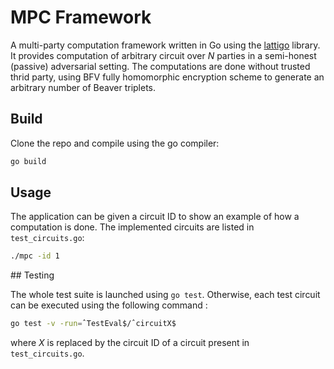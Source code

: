 # MPC Framework

A multi-party computation framework written in Go using the [lattigo](https://github.com/ldsec/lattigo) library. It provides computation of arbitrary circuit over *N* parties in a semi-honest (passive) adversarial setting. The computations are done without trusted thrid party, using BFV fully homomorphic encryption scheme to generate an arbitrary number of Beaver triplets.

## Build

Clone the repo and compile using the go compiler:

```bash
go build
```

## Usage

The application can be given a circuit ID to show an example of how a computation is done. The implemented circuits are listed in `test_circuits.go`:

```bash
./mpc -id 1
```

## Testing

The whole test suite is launched using `go test`. Otherwise, each test circuit can be executed using the following command :

```bash
go test -v -run=ˆTestEval$/ˆcircuitX$
```

where *X* is replaced by the circuit ID of a circuit present in `test_circuits.go`.